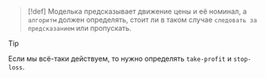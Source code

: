 
> [!def] 
> Моделька предсказывает движение цены и её номинал, а `алгоритм` должен определять, стоит ли в таком случае `следовать за предсказанием` или пропускать.

> [!tip] 
> Если мы всё-таки действуем, то нужно определять `take-profit` и `stop-loss`.

